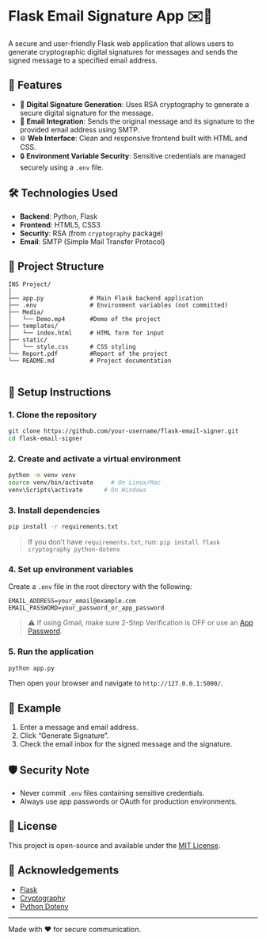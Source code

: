 # Flask Email Signature App ✉️🔐

A secure and user-friendly Flask web application that allows users to generate cryptographic digital signatures for messages and sends the signed message to a specified email address.

## 🚀 Features

- 🔏 **Digital Signature Generation**: Uses RSA cryptography to generate a secure digital signature for the message.
- 📧 **Email Integration**: Sends the original message and its signature to the provided email address using SMTP.
- 🌐 **Web Interface**: Clean and responsive frontend built with HTML and CSS.
- 🔒 **Environment Variable Security**: Sensitive credentials are managed securely using a `.env` file.

## 🛠️ Technologies Used

- **Backend**: Python, Flask
- **Frontend**: HTML5, CSS3
- **Security**: RSA (from `cryptography` package)
- **Email**: SMTP (Simple Mail Transfer Protocol)

## 📂 Project Structure

```
INS Project/
│
├── app.py             # Main Flask backend application
├── .env               # Environment variables (not committed)
├── Media/  
│   └── Demo.mp4       #Demo of the project           
├── templates/
│   └── index.html     # HTML form for input
├── static/
│   └── style.css      # CSS styling
└── Report.pdf         #Report of the project
└── README.md          # Project documentation
 
```

## 🔧 Setup Instructions

### 1. Clone the repository

```bash
git clone https://github.com/your-username/flask-email-signer.git
cd flask-email-signer
```

### 2. Create and activate a virtual environment

```bash
python -m venv venv
source venv/bin/activate     # On Linux/Mac
venv\Scripts\activate      # On Windows
```

### 3. Install dependencies

```bash
pip install -r requirements.txt
```

> If you don’t have `requirements.txt`, run:
> `pip install flask cryptography python-dotenv`

### 4. Set up environment variables

Create a `.env` file in the root directory with the following:

```env
EMAIL_ADDRESS=your_email@example.com
EMAIL_PASSWORD=your_password_or_app_password
```

> ⚠️ If using Gmail, make sure 2-Step Verification is OFF or use an [App Password](https://support.google.com/accounts/answer/185833?hl=en).

### 5. Run the application

```bash
python app.py
```

Then open your browser and navigate to `http://127.0.0.1:5000/`.

## 🧪 Example

1. Enter a message and email address.
2. Click “Generate Signature”.
3. Check the email inbox for the signed message and the signature.

## 🛡️ Security Note

- Never commit `.env` files containing sensitive credentials.
- Always use app passwords or OAuth for production environments.

## 📜 License

This project is open-source and available under the [MIT License](LICENSE).

## 🙌 Acknowledgements

- [Flask](https://flask.palletsprojects.com/)
- [Cryptography](https://cryptography.io/)
- [Python Dotenv](https://pypi.org/project/python-dotenv/)

---

Made with ❤️ for secure communication.
